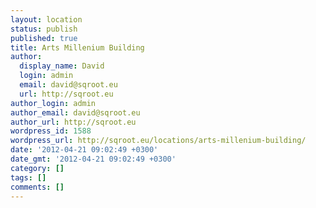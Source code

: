 ```yaml
---
layout: location
status: publish
published: true
title: Arts Millenium Building
author:
  display_name: David
  login: admin
  email: david@sqroot.eu
  url: http://sqroot.eu
author_login: admin
author_email: david@sqroot.eu
author_url: http://sqroot.eu
wordpress_id: 1588
wordpress_url: http://sqroot.eu/locations/arts-millenium-building/
date: '2012-04-21 09:02:49 +0300'
date_gmt: '2012-04-21 09:02:49 +0300'
category: []
tags: []
comments: []
---
```


